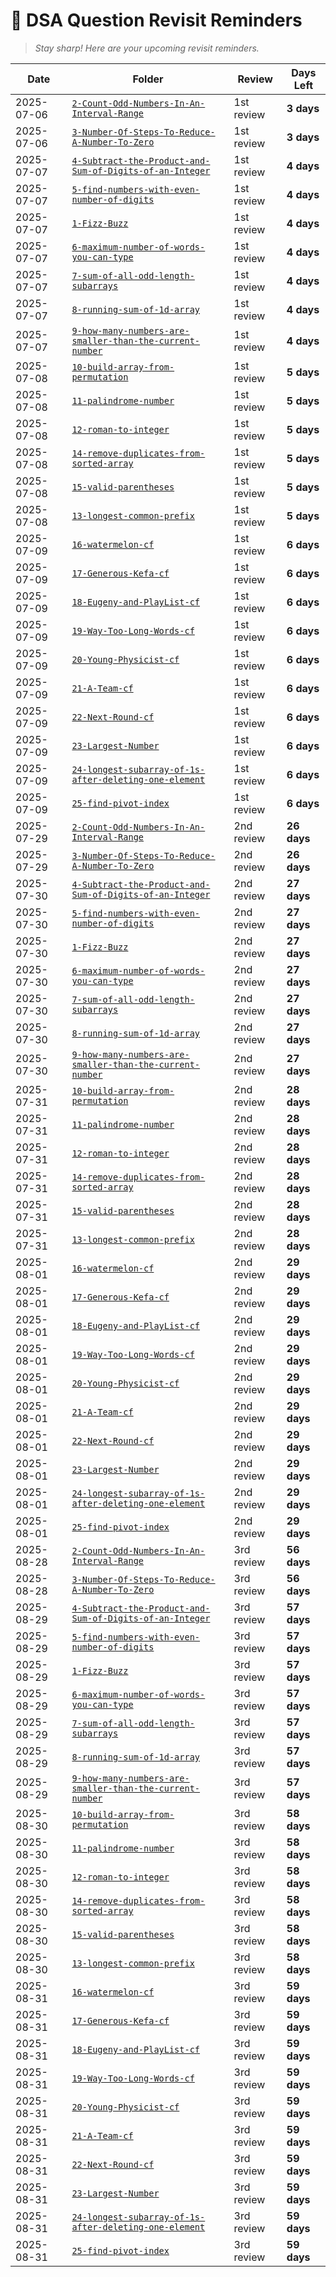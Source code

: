 # 📅 **DSA Question Revisit Reminders**

> _Stay sharp! Here are your upcoming revisit reminders._

| Date | Folder | Review | Days Left |
|------|--------|--------|-----------|
| 2025-07-06 | [`2-Count-Odd-Numbers-In-An-Interval-Range`](./2-Count-Odd-Numbers-In-An-Interval-Range) | 1st review | **3 days** |
| 2025-07-06 | [`3-Number-Of-Steps-To-Reduce-A-Number-To-Zero`](./3-Number-Of-Steps-To-Reduce-A-Number-To-Zero) | 1st review | **3 days** |
| 2025-07-07 | [`4-Subtract-the-Product-and-Sum-of-Digits-of-an-Integer`](./4-Subtract-the-Product-and-Sum-of-Digits-of-an-Integer) | 1st review | **4 days** |
| 2025-07-07 | [`5-find-numbers-with-even-number-of-digits`](./5-find-numbers-with-even-number-of-digits) | 1st review | **4 days** |
| 2025-07-07 | [`1-Fizz-Buzz`](./1-Fizz-Buzz) | 1st review | **4 days** |
| 2025-07-07 | [`6-maximum-number-of-words-you-can-type`](./6-maximum-number-of-words-you-can-type) | 1st review | **4 days** |
| 2025-07-07 | [`7-sum-of-all-odd-length-subarrays`](./7-sum-of-all-odd-length-subarrays) | 1st review | **4 days** |
| 2025-07-07 | [`8-running-sum-of-1d-array`](./8-running-sum-of-1d-array) | 1st review | **4 days** |
| 2025-07-07 | [`9-how-many-numbers-are-smaller-than-the-current-number`](./9-how-many-numbers-are-smaller-than-the-current-number) | 1st review | **4 days** |
| 2025-07-08 | [`10-build-array-from-permutation`](./10-build-array-from-permutation) | 1st review | **5 days** |
| 2025-07-08 | [`11-palindrome-number`](./11-palindrome-number) | 1st review | **5 days** |
| 2025-07-08 | [`12-roman-to-integer`](./12-roman-to-integer) | 1st review | **5 days** |
| 2025-07-08 | [`14-remove-duplicates-from-sorted-array`](./14-remove-duplicates-from-sorted-array) | 1st review | **5 days** |
| 2025-07-08 | [`15-valid-parentheses`](./15-valid-parentheses) | 1st review | **5 days** |
| 2025-07-08 | [`13-longest-common-prefix`](./13-longest-common-prefix) | 1st review | **5 days** |
| 2025-07-09 | [`16-watermelon-cf`](./16-watermelon-cf) | 1st review | **6 days** |
| 2025-07-09 | [`17-Generous-Kefa-cf`](./17-Generous-Kefa-cf) | 1st review | **6 days** |
| 2025-07-09 | [`18-Eugeny-and-PlayList-cf`](./18-Eugeny-and-PlayList-cf) | 1st review | **6 days** |
| 2025-07-09 | [`19-Way-Too-Long-Words-cf`](./19-Way-Too-Long-Words-cf) | 1st review | **6 days** |
| 2025-07-09 | [`20-Young-Physicist-cf`](./20-Young-Physicist-cf) | 1st review | **6 days** |
| 2025-07-09 | [`21-A-Team-cf`](./21-A-Team-cf) | 1st review | **6 days** |
| 2025-07-09 | [`22-Next-Round-cf`](./22-Next-Round-cf) | 1st review | **6 days** |
| 2025-07-09 | [`23-Largest-Number`](./23-Largest-Number) | 1st review | **6 days** |
| 2025-07-09 | [`24-longest-subarray-of-1s-after-deleting-one-element`](./24-longest-subarray-of-1s-after-deleting-one-element) | 1st review | **6 days** |
| 2025-07-09 | [`25-find-pivot-index`](./25-find-pivot-index) | 1st review | **6 days** |
| 2025-07-29 | [`2-Count-Odd-Numbers-In-An-Interval-Range`](./2-Count-Odd-Numbers-In-An-Interval-Range) | 2nd review | **26 days** |
| 2025-07-29 | [`3-Number-Of-Steps-To-Reduce-A-Number-To-Zero`](./3-Number-Of-Steps-To-Reduce-A-Number-To-Zero) | 2nd review | **26 days** |
| 2025-07-30 | [`4-Subtract-the-Product-and-Sum-of-Digits-of-an-Integer`](./4-Subtract-the-Product-and-Sum-of-Digits-of-an-Integer) | 2nd review | **27 days** |
| 2025-07-30 | [`5-find-numbers-with-even-number-of-digits`](./5-find-numbers-with-even-number-of-digits) | 2nd review | **27 days** |
| 2025-07-30 | [`1-Fizz-Buzz`](./1-Fizz-Buzz) | 2nd review | **27 days** |
| 2025-07-30 | [`6-maximum-number-of-words-you-can-type`](./6-maximum-number-of-words-you-can-type) | 2nd review | **27 days** |
| 2025-07-30 | [`7-sum-of-all-odd-length-subarrays`](./7-sum-of-all-odd-length-subarrays) | 2nd review | **27 days** |
| 2025-07-30 | [`8-running-sum-of-1d-array`](./8-running-sum-of-1d-array) | 2nd review | **27 days** |
| 2025-07-30 | [`9-how-many-numbers-are-smaller-than-the-current-number`](./9-how-many-numbers-are-smaller-than-the-current-number) | 2nd review | **27 days** |
| 2025-07-31 | [`10-build-array-from-permutation`](./10-build-array-from-permutation) | 2nd review | **28 days** |
| 2025-07-31 | [`11-palindrome-number`](./11-palindrome-number) | 2nd review | **28 days** |
| 2025-07-31 | [`12-roman-to-integer`](./12-roman-to-integer) | 2nd review | **28 days** |
| 2025-07-31 | [`14-remove-duplicates-from-sorted-array`](./14-remove-duplicates-from-sorted-array) | 2nd review | **28 days** |
| 2025-07-31 | [`15-valid-parentheses`](./15-valid-parentheses) | 2nd review | **28 days** |
| 2025-07-31 | [`13-longest-common-prefix`](./13-longest-common-prefix) | 2nd review | **28 days** |
| 2025-08-01 | [`16-watermelon-cf`](./16-watermelon-cf) | 2nd review | **29 days** |
| 2025-08-01 | [`17-Generous-Kefa-cf`](./17-Generous-Kefa-cf) | 2nd review | **29 days** |
| 2025-08-01 | [`18-Eugeny-and-PlayList-cf`](./18-Eugeny-and-PlayList-cf) | 2nd review | **29 days** |
| 2025-08-01 | [`19-Way-Too-Long-Words-cf`](./19-Way-Too-Long-Words-cf) | 2nd review | **29 days** |
| 2025-08-01 | [`20-Young-Physicist-cf`](./20-Young-Physicist-cf) | 2nd review | **29 days** |
| 2025-08-01 | [`21-A-Team-cf`](./21-A-Team-cf) | 2nd review | **29 days** |
| 2025-08-01 | [`22-Next-Round-cf`](./22-Next-Round-cf) | 2nd review | **29 days** |
| 2025-08-01 | [`23-Largest-Number`](./23-Largest-Number) | 2nd review | **29 days** |
| 2025-08-01 | [`24-longest-subarray-of-1s-after-deleting-one-element`](./24-longest-subarray-of-1s-after-deleting-one-element) | 2nd review | **29 days** |
| 2025-08-01 | [`25-find-pivot-index`](./25-find-pivot-index) | 2nd review | **29 days** |
| 2025-08-28 | [`2-Count-Odd-Numbers-In-An-Interval-Range`](./2-Count-Odd-Numbers-In-An-Interval-Range) | 3rd review | **56 days** |
| 2025-08-28 | [`3-Number-Of-Steps-To-Reduce-A-Number-To-Zero`](./3-Number-Of-Steps-To-Reduce-A-Number-To-Zero) | 3rd review | **56 days** |
| 2025-08-29 | [`4-Subtract-the-Product-and-Sum-of-Digits-of-an-Integer`](./4-Subtract-the-Product-and-Sum-of-Digits-of-an-Integer) | 3rd review | **57 days** |
| 2025-08-29 | [`5-find-numbers-with-even-number-of-digits`](./5-find-numbers-with-even-number-of-digits) | 3rd review | **57 days** |
| 2025-08-29 | [`1-Fizz-Buzz`](./1-Fizz-Buzz) | 3rd review | **57 days** |
| 2025-08-29 | [`6-maximum-number-of-words-you-can-type`](./6-maximum-number-of-words-you-can-type) | 3rd review | **57 days** |
| 2025-08-29 | [`7-sum-of-all-odd-length-subarrays`](./7-sum-of-all-odd-length-subarrays) | 3rd review | **57 days** |
| 2025-08-29 | [`8-running-sum-of-1d-array`](./8-running-sum-of-1d-array) | 3rd review | **57 days** |
| 2025-08-29 | [`9-how-many-numbers-are-smaller-than-the-current-number`](./9-how-many-numbers-are-smaller-than-the-current-number) | 3rd review | **57 days** |
| 2025-08-30 | [`10-build-array-from-permutation`](./10-build-array-from-permutation) | 3rd review | **58 days** |
| 2025-08-30 | [`11-palindrome-number`](./11-palindrome-number) | 3rd review | **58 days** |
| 2025-08-30 | [`12-roman-to-integer`](./12-roman-to-integer) | 3rd review | **58 days** |
| 2025-08-30 | [`14-remove-duplicates-from-sorted-array`](./14-remove-duplicates-from-sorted-array) | 3rd review | **58 days** |
| 2025-08-30 | [`15-valid-parentheses`](./15-valid-parentheses) | 3rd review | **58 days** |
| 2025-08-30 | [`13-longest-common-prefix`](./13-longest-common-prefix) | 3rd review | **58 days** |
| 2025-08-31 | [`16-watermelon-cf`](./16-watermelon-cf) | 3rd review | **59 days** |
| 2025-08-31 | [`17-Generous-Kefa-cf`](./17-Generous-Kefa-cf) | 3rd review | **59 days** |
| 2025-08-31 | [`18-Eugeny-and-PlayList-cf`](./18-Eugeny-and-PlayList-cf) | 3rd review | **59 days** |
| 2025-08-31 | [`19-Way-Too-Long-Words-cf`](./19-Way-Too-Long-Words-cf) | 3rd review | **59 days** |
| 2025-08-31 | [`20-Young-Physicist-cf`](./20-Young-Physicist-cf) | 3rd review | **59 days** |
| 2025-08-31 | [`21-A-Team-cf`](./21-A-Team-cf) | 3rd review | **59 days** |
| 2025-08-31 | [`22-Next-Round-cf`](./22-Next-Round-cf) | 3rd review | **59 days** |
| 2025-08-31 | [`23-Largest-Number`](./23-Largest-Number) | 3rd review | **59 days** |
| 2025-08-31 | [`24-longest-subarray-of-1s-after-deleting-one-element`](./24-longest-subarray-of-1s-after-deleting-one-element) | 3rd review | **59 days** |
| 2025-08-31 | [`25-find-pivot-index`](./25-find-pivot-index) | 3rd review | **59 days** |
